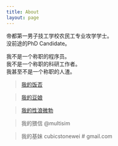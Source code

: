 ```yaml
---
title: About
layout: page
---
```


帝都第一男子技工学校农民工专业攻学学士。  
没前途的PhD Candidate。

我不是一个称职的程序员。  
我不是一个称职的科研工作者。  
我甚至不是一个称职的人渣。

>[我的饭否](http://fanfou.com/Ethanol)  

>[我的豆娘](http://www.douban.com/people/Ethanol/)  

>[我的性浪微勃](http://weibo.com/cubicstone)   

>我的猥信 @multisim

>我的基妹 cubicstonewei # gmail.com  